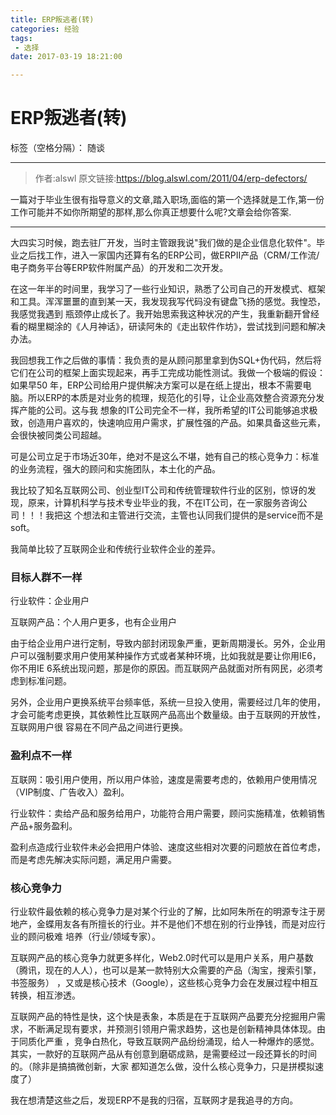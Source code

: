 ```yaml
---
title: ERP叛逃者(转)
categories: 经验
tags:
 - 选择
date: 2017-03-19 18:21:00

---
```


# ERP叛逃者(转)

标签（空格分隔）： 随谈

---

>作者:alswl
原文链接:https://blog.alswl.com/2011/04/erp-defectors/

一篇对于毕业生很有指导意义的文章,踏入职场,面临的第一个选择就是工作,第一份工作可能并不如你所期望的那样,那么你真正想要什么呢?文章会给你答案.

----------

大四实习时候，跑去驻厂开发，当时主管跟我说"我们做的是企业信息化软件"。毕业之后找工作，进入一家国内还算有名的ERP公司，做ERPII产品（CRM/工作流/ 电子商务平台等ERP软件附属产品）的开发和二次开发。

在这一年半的时间里，我学习了一些行业知识，熟悉了公司自己的开发模式、框架和工具。浑浑噩噩的直到某一天，我发现我写代码没有键盘飞扬的感觉。我惶恐，我感觉我遇到 瓶颈停止成长了。我开始思索我这种状况的产生，我重新翻开曾经看的糊里糊涂的《人月神话》，研读阿朱的《走出软件作坊》，尝试找到问题和解决办法。

我回想我工作之后做的事情：我负责的是从顾问那里拿到伪SQL+伪代码，然后将它们在公司的框架上面实现起来，再手工完成功能性测试。我做一个极端的假设：如果早50 年，ERP公司给用户提供解决方案可以是在纸上提出，根本不需要电脑。所以ERP的本质是对业务的梳理，规范化的引导，让企业高效整合资源充分发挥产能的公司。这与我 想象的IT公司完全不一样，我所希望的IT公司能够追求极致，创造用户喜欢的，快速响应用户需求，扩展性强的产品。如果具备这些元素，会很快被同类公司超越。

可是公司立足于市场近30年，绝对不是这么不堪，她有自己的核心竞争力：标准的业务流程，强大的顾问和实施团队，本土化的产品。

我比较了知名互联网公司、创业型IT公司和传统管理软件行业的区别，惊讶的发现，原来，计算机科学与技术专业毕业的我，不在IT公司，在一家服务咨询公司！！！我把这 个想法和主管进行交流，主管也认同我们提供的是service而不是soft。

我简单比较了互联网企业和传统行业软件企业的差异。

### 目标人群不一样

行业软件：企业用户

互联网产品：个人用户更多，也有企业用户

由于给企业用户进行定制，导致内部封闭现象严重，更新周期漫长。另外，企业用户可以强制要求用户使用某种操作方式或者某种环境，比如我就是要让你用IE6，你不用IE 6系统出现问题，那是你的原因。而互联网产品就面对所有网民，必须考虑到标准问题。

另外，企业用户更换系统平台频率低，系统一旦投入使用，需要经过几年的使用，才会可能考虑更换，其依赖性比互联网产品高出个数量级。由于互联网的开放性，互联网用户很 容易在不同产品之间进行更换。

### 盈利点不一样

互联网：吸引用户使用，所以用户体验，速度是需要考虑的，依赖用户使用情况（VIP制度、广告收入）盈利。

行业软件：卖给产品和服务给用户，功能符合用户需要，顾问实施精准，依赖销售产品+服务盈利。

盈利点造成行业软件未必会把用户体验、速度这些相对次要的问题放在首位考虑，而是考虑先解决实际问题，满足用户需要。

### 核心竞争力

行业软件最依赖的核心竞争力是对某个行业的了解，比如阿朱所在的明源专注于房地产，金蝶用友各有所擅长的行业。并不是他们不想在别的行业挣钱，而是对应行业的顾问极难 培养（行业/领域专家）。

互联网产品的核心竞争力就更多样化，Web2.0时代可以是用户关系，用户基数（腾讯，现在的人人），也可以是某一款特别大众需要的产品（淘宝，搜索引擎，书签服务） ，又或是核心技术（Google），这些核心竞争力会在发展过程中相互转换，相互渗透。

互联网产品的特性是快，这个快是表象，本质是在于互联网产品要充分挖掘用户需求，不断满足现有要求，并预测引领用户需求趋势，这也是创新精神具体体现。由于同质化严重 ，竞争白热化，导致互联网产品纷纷涌现，给人一种爆炸的感觉。其实，一款好的互联网产品从有创意到磨砺成熟，是需要经过一段还算长的时间的。（除非是搞搞微创新，大家 都知道怎么做，没什么核心竞争力，只是拼模拟速度了）

我在想清楚这些之后，发现ERP不是我的归宿，互联网才是我追寻的方向。





